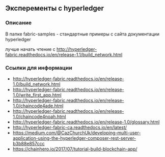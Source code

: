 ## Эксперементы с hyperledger

### Описание
В папке fabric-samples - стандартные примеры с сайта документации hyperledger

лучше начать чтение с http://hyperledger-fabric.readthedocs.io/en/release-1.1/build_network.html

### Ссылки для информации

- http://hyperledger-fabric.readthedocs.io/en/release-1.0/build_network.html
- http://hyperledger-fabric.readthedocs.io/en/release-1.0/write_first_app.html
- http://hyperledger-fabric.readthedocs.io/en/release-1.0/chaincode4ade.html
- http://hyperledger-fabric.readthedocs.io/en/release-1.0/chaincode4noah.html
- http://hyperledger-fabric.readthedocs.io/en/release-1.0/glossary.html
- http://hyperledger-fabric-ca.readthedocs.io/en/latest/
- https://medium.com/@CazChurchUk/developing-multi-user-application-using-the-hyperledger-composer-rest-server-b3b88e857ccc
- https://chainhero.io/2017/07/tutorial-build-blockchain-app/